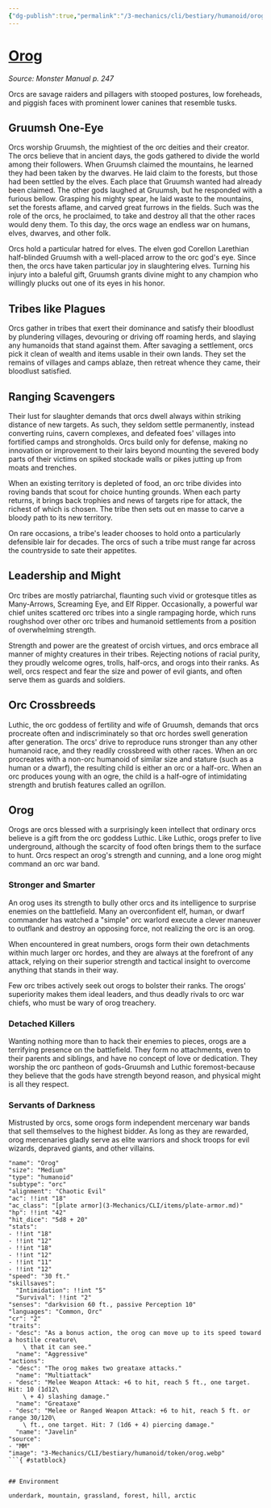 ```yaml
---
{"dg-publish":true,"permalink":"/3-mechanics/cli/bestiary/humanoid/orog/","tags":["ttrpg-cli/compendium/src/5e/mm","ttrpg-cli/monster/cr/2","ttrpg-cli/monster/environment/arctic","ttrpg-cli/monster/environment/forest","ttrpg-cli/monster/environment/grassland","ttrpg-cli/monster/environment/hill","ttrpg-cli/monster/environment/mountain","ttrpg-cli/monster/environment/underdark","ttrpg-cli/monster/size/medium","ttrpg-cli/monster/type/humanoid/orc"],"noteIcon":""}
---
```


# [Orog](3-Mechanics\CLI\bestiary\humanoid/orog.md)
*Source: Monster Manual p. 247*  

Orcs are savage raiders and pillagers with stooped postures, low foreheads, and piggish faces with prominent lower canines that resemble tusks.

## Gruumsh One-Eye

Orcs worship Gruumsh, the mightiest of the orc deities and their creator. The orcs believe that in ancient days, the gods gathered to divide the world among their followers. When Gruumsh claimed the mountains, he learned they had been taken by the dwarves. He laid claim to the forests, but those had been settled by the elves. Each place that Gruumsh wanted had already been claimed. The other gods laughed at Gruumsh, but he responded with a furious bellow. Grasping his mighty spear, he laid waste to the mountains, set the forests aflame, and carved great furrows in the fields. Such was the role of the orcs, he proclaimed, to take and destroy all that the other races would deny them. To this day, the orcs wage an endless war on humans, elves, dwarves, and other folk.

Orcs hold a particular hatred for elves. The elven god Corellon Larethian half-blinded Gruumsh with a well-placed arrow to the orc god's eye. Since then, the orcs have taken particular joy in slaughtering elves. Turning his injury into a baleful gift, Gruumsh grants divine might to any champion who willingly plucks out one of its eyes in his honor.

## Tribes like Plagues

Orcs gather in tribes that exert their dominance and satisfy their bloodlust by plundering villages, devouring or driving off roaming herds, and slaying any humanoids that stand against them. After savaging a settlement, orcs pick it clean of wealth and items usable in their own lands. They set the remains of villages and camps ablaze, then retreat whence they came, their bloodlust satisfied.

## Ranging Scavengers

Their lust for slaughter demands that orcs dwell always within striking distance of new targets. As such, they seldom settle permanently, instead converting ruins, cavern complexes, and defeated foes' villages into fortified camps and strongholds. Orcs build only for defense, making no innovation or improvement to their lairs beyond mounting the severed body parts of their victims on spiked stockade walls or pikes jutting up from moats and trenches.

When an existing territory is depleted of food, an orc tribe divides into roving bands that scout for choice hunting grounds. When each party returns, it brings back trophies and news of targets ripe for attack, the richest of which is chosen. The tribe then sets out en masse to carve a bloody path to its new territory.

On rare occasions, a tribe's leader chooses to hold onto a particularly defensible lair for decades. The orcs of such a tribe must range far across the countryside to sate their appetites.

## Leadership and Might

Orc tribes are mostly patriarchal, flaunting such vivid or grotesque titles as Many-Arrows, Screaming Eye, and Elf Ripper. Occasionally, a powerful war chief unites scattered orc tribes into a single rampaging horde, which runs roughshod over other orc tribes and humanoid settlements from a position of overwhelming strength.

Strength and power are the greatest of orcish virtues, and orcs embrace all manner of mighty creatures in their tribes. Rejecting notions of racial purity, they proudly welcome ogres, trolls, half-orcs, and orogs into their ranks. As well, orcs respect and fear the size and power of evil giants, and often serve them as guards and soldiers.

## Orc Crossbreeds

Luthic, the orc goddess of fertility and wife of Gruumsh, demands that orcs procreate often and indiscriminately so that orc hordes swell generation after generation. The orcs' drive to reproduce runs stronger than any other humanoid race, and they readily crossbreed with other races. When an orc procreates with a non-orc humanoid of similar size and stature (such as a human or a dwarf), the resulting child is either an orc or a half-orc. When an orc produces young with an ogre, the child is a half-ogre of intimidating strength and brutish features called an ogrillon.

## Orog

Orogs are orcs blessed with a surprisingly keen intellect that ordinary orcs believe is a gift from the orc goddess Luthic. Like Luthic, orogs prefer to live underground, although the scarcity of food often brings them to the surface to hunt. Orcs respect an orog's strength and cunning, and a lone orog might command an orc war band.

### Stronger and Smarter

An orog uses its strength to bully other orcs and its intelligence to surprise enemies on the battlefield. Many an overconfident elf, human, or dwarf commander has watched a "simple" orc warlord execute a clever maneuver to outflank and destroy an opposing force, not realizing the orc is an orog.

When encountered in great numbers, orogs form their own detachments within much larger orc hordes, and they are always at the forefront of any attack, relying on their superior strength and tactical insight to overcome anything that stands in their way.

Few orc tribes actively seek out orogs to bolster their ranks. The orogs' superiority makes them ideal leaders, and thus deadly rivals to orc war chiefs, who must be wary of orog treachery.

### Detached Killers

Wanting nothing more than to hack their enemies to pieces, orogs are a terrifying presence on the battlefield. They form no attachments, even to their parents and siblings, and have no concept of love or dedication. They worship the orc pantheon of gods-Gruumsh and Luthic foremost-because they believe that the gods have strength beyond reason, and physical might is all they respect.

### Servants of Darkness

Mistrusted by orcs, some orogs form independent mercenary war bands that sell themselves to the highest bidder. As long as they are rewarded, orog mercenaries gladly serve as elite warriors and shock troops for evil wizards, depraved giants, and other villains.

```statblock
"name": "Orog"
"size": "Medium"
"type": "humanoid"
"subtype": "orc"
"alignment": "Chaotic Evil"
"ac": !!int "18"
"ac_class": "[plate armor](3-Mechanics/CLI/items/plate-armor.md)"
"hp": !!int "42"
"hit_dice": "5d8 + 20"
"stats":
- !!int "18"
- !!int "12"
- !!int "18"
- !!int "12"
- !!int "11"
- !!int "12"
"speed": "30 ft."
"skillsaves":
  "Intimidation": !!int "5"
  "Survival": !!int "2"
"senses": "darkvision 60 ft., passive Perception 10"
"languages": "Common, Orc"
"cr": "2"
"traits":
- "desc": "As a bonus action, the orog can move up to its speed toward a hostile creature\
    \ that it can see."
  "name": "Aggressive"
"actions":
- "desc": "The orog makes two greataxe attacks."
  "name": "Multiattack"
- "desc": "Melee Weapon Attack: +6 to hit, reach 5 ft., one target. Hit: 10 (1d12\
    \ + 4) slashing damage."
  "name": "Greataxe"
- "desc": "Melee or Ranged Weapon Attack: +6 to hit, reach 5 ft. or range 30/120\
    \ ft., one target. Hit: 7 (1d6 + 4) piercing damage."
  "name": "Javelin"
"source":
- "MM"
"image": "3-Mechanics/CLI/bestiary/humanoid/token/orog.webp"
```{ #statblock}


## Environment

underdark, mountain, grassland, forest, hill, arctic